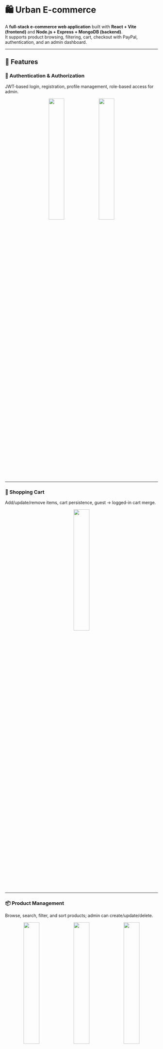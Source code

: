 # 🛍️ Urban E-commerce

A **full-stack e-commerce web application** built with **React + Vite (frontend)** and **Node.js + Express + MongoDB (backend)**.  
It supports product browsing, filtering, cart, checkout with PayPal, authentication, and an admin dashboard.

---

## 🚀 Features

### 🔐 Authentication & Authorization
JWT-based login, registration, profile management, role-based access for admin.

<div align="center">
  <img src="https://github.com/user-attachments/assets/5ee9a459-d753-41ea-ac76-78ab7f0362bf" width="32%" />
  <img src="https://github.com/user-attachments/assets/ba727fbe-ac2e-4b5d-b462-f38bded3daac" width="32%" />
</div>

---

### 🛒 Shopping Cart
Add/update/remove items, cart persistence, guest → logged-in cart merge.

<div align="center">
  <img src="https://github.com/user-attachments/assets/86ae75f4-0e98-4ecf-b42b-32f999fbefec" width="32%" />
</div>

---

### 📦 Product Management
Browse, search, filter, and sort products; admin can create/update/delete.

<div align="center">
  <img src="https://github.com/user-attachments/assets/f7430379-3c18-4798-9bce-8f2d3f934089" width="32%" />
  <img src="https://github.com/user-attachments/assets/2e8d6b33-c560-4dc2-a1db-2fab0dcc6fc9" width="32%" />
  <img src="https://github.com/user-attachments/assets/cda48158-0015-4153-b701-1fb7e43a6a49" width="32%" />
</div>

<div align="center">
  <img src="https://github.com/user-attachments/assets/a1ea96b4-0649-470e-bdd6-c05f9368d41a" width="32%" />
  <img src="https://github.com/user-attachments/assets/cc3f8f7f-6754-431b-af4c-fc3f1ba196c9" width="32%" />
  <img src="https://github.com/user-attachments/assets/9ba08f79-fef1-4c5f-aac8-8abfcbc35a14" width="32%" />
</div>

---

### 💳 Payments
Secure checkout using PayPal integration.

<div align="center">
  <img src="https://github.com/user-attachments/assets/dd7ea586-1299-45d8-9e7c-9a7fcdf53a9c" width="32%" />
</div>

---

### 📁 Image/File Uploads
Admin can upload product images.

<div align="center">
  <img src="https://github.com/user-attachments/assets/93770d9e-ea73-4456-89ca-6859a6396f14" width="32%" />
  <img src="https://github.com/user-attachments/assets/14fbd9df-cde8-4cd2-ade9-59950780670a" width="32%" />
</div>

---

### 📊 Admin Dashboard
Manage products, orders, and users.

<div align="center">
  <img src="https://github.com/user-attachments/assets/8cda6219-c2cf-45a3-89d0-ccb55904ad6b" width="32%" />
  <img src="https://github.com/user-attachments/assets/e5bc0754-dd8b-47e3-9248-f6d05f88adce" width="32%" />
  <img src="https://github.com/user-attachments/assets/4c73888a-6144-409d-86be-34201360b3e4" width="32%" />
</div>

<div align="center">
  <img src="https://github.com/user-attachments/assets/a85b01f2-96fa-4886-9b68-ae4b815eac7d" width="32%" />
  <img src="https://github.com/user-attachments/assets/06f354a5-c27c-4364-91b7-499aa4adf1bf" width="32%" />
</div>

---

### 🎨 Modern UI/UX
Tailwind CSS, Framer Motion animations, responsive design.

<div align="center">
  <img src="https://github.com/user-attachments/assets/6c34bc8a-866d-4dad-9aa5-d78486fc4858" width="32%" />
  <img src="https://github.com/user-attachments/assets/543c0bce-9a32-4f52-8dd3-be628ff47d7d" width="32%" />
  <img src="https://github.com/user-attachments/assets/e73edfdf-be96-472b-8998-bea441a517bf" width="32%" />
</div>

<div align="center">
  <img src="https://github.com/user-attachments/assets/10d6810f-afb7-4e39-a85a-fe52c49566ae" width="32%" />
  <img src="https://github.com/user-attachments/assets/589760ae-5f4b-4e10-b246-d2163b3d0b2a" width="32%" />
  <img src="https://github.com/user-attachments/assets/f34cf46f-787f-4483-a159-3adfd317a1b4" width="32%" />
</div>

<div align="center">
  <img src="https://github.com/user-attachments/assets/ceeae014-6fff-4457-bd8d-07b60116ba57" width="32%" />
  <img src="https://github.com/user-attachments/assets/108805f2-c5b8-4807-b32f-a4763f7b3dde" width="32%" />
</div>

---

## 🛠️ Tech Stack

**Frontend**
- React (Vite)  
- Redux Toolkit (state management)  
- react-router-dom (routing)  
- Tailwind CSS + PostCSS  
- axios, Framer Motion, react-icons, lucide-react  

**Backend**
- Node.js, Express  
- MongoDB + Mongoose  
- JWT authentication  

**Others**
- PayPal SDK  
- Cloudinary/S3 for uploads  

**Deployment**
- Frontend + Backend deployed via Vercel  

---

## 📂 Project Structure

```text
urban-ecommerce/
├── backend/
│   ├── server.js
│   ├── config/db.js
│   ├── routes/ (products, auth, admin, checkout, upload)
│   ├── models/ (User, Product, Order)
│   └── middleware/ (auth.js)
│
├── frontend/
│   ├── src/
│   │   ├── App.jsx, main.jsx
│   │   ├── redux/ (store, slices)
│   │   ├── components/ (UI, Cart, Products, Admin, etc.)
│   │   └── pages/
│   └── tailwind.config.js




🛠️ Tech Stack
    Frontend
      React (Vite)
      Redux Toolkit (state management)
      react-router-dom (routing)
      Tailwind CSS + PostCSS
      axios, Framer Motion, react-icons, lucide-react
    Backend
      Node.js, Express
      MongoDB + Mongoose
      JWT authentication
    PayPal SDK
    Cloudinary/S3 for uploads

  Deployment
    Frontend + Backend deployed via Vercel

## 📂 Project Structure

```text
urban-ecommerce/
├── backend/
│   ├── server.js
│   ├── config/db.js
│   ├── routes/ (products, auth, admin, checkout, upload)
│   ├── models/ (User, Product, Order)
│   └── middleware/ (auth.js)
│
├── frontend/
│   ├── src/
│   │   ├── App.jsx, main.jsx
│   │   ├── redux/ (store, slices)
│   │   ├── components/ (UI, Cart, Products, Admin, etc.)
│   │   └── pages/
│   └── tailwind.config.js


⚙️ Setup & Installation
1️⃣ Clone the repository
git clone https://github.com/arya-potu/Urban-ecommerce.git
cd Urban-ecommerce

2️⃣ Backend setup
cd backend
npm install


Create .env file:

MONGO_URI=your_mongo_connection_string
JWT_SECRET=your_secret
PORT=5000
PAYPAL_CLIENT_ID=your_paypal_client_id
CLOUDINARY_URL=your_cloudinary_key


Run backend:
  npm run dev

3️⃣ Frontend setup
  cd frontend
  npm install


Create .env file:
  VITE_API_URL=http://localhost:5000


Run frontend:
  npm run dev

🔑 API Endpoints (Quick Reference)

Products
 GET /api/products (filters: q, category, brand, priceMin, priceMax, sort, page, limit)
 GET /api/products/:id

Auth
 POST /api/auth/register
 POST /api/auth/login
 GET/PUT /api/users/profile (protected)

Cart
 POST /api/cart/merge (protected)

Checkout
 POST /api/checkout/create (protected, PayPal)

Admin
 /api/admin/products, /api/admin/orders, /api/admin/users

📸 Demo Flow
    Home page → featured products.
    Search + filter products.
    Product details → add to cart.
    Update cart, persistence across reloads.
    Login/register → cart merge.

Checkout with PayPal.
 Admin panel → manage products & orders.

✅ Future Improvements
  Add wishlist & reviews
  Enable Stripe payment option
  Add Redis caching & CDNs for scaling
  CI/CD with GitHub Actions + Docker

📜 License
    This project is open source and available under the MIT License.
